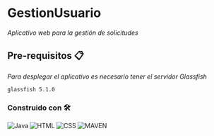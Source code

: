 # GestionUsuario
_Aplicativo web para la gestión de solicitudes_

## Pre-requisitos 📋

_Para desplegar el aplicativo es necesario tener el servidor Glassfish_

```
glassfish 5.1.0
```

### Construido con 🛠
<img alt="Java" src="https://img.shields.io/badge/Java-333.svg?logo=java&logoColor=white"> <img alt="HTML" src="https://img.shields.io/badge/HTML-E34F26.svg?logo=html5&logoColor=white"> <img alt="CSS" src="https://img.shields.io/badge/CSS-1572B6.svg?logo=css3&logoColor=white"> <img alt="MAVEN" src="https://img.shields.io/badge/Maven-E34F26.svg?logo=java&logoColor=white">


